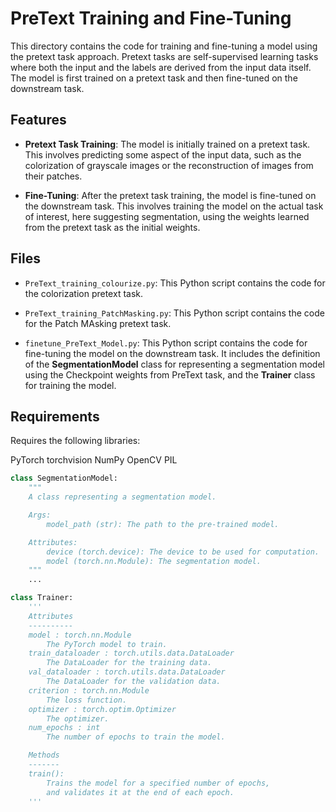 # PreText Training and Fine-Tuning

This directory contains the code for training and fine-tuning a model using the pretext task approach. Pretext tasks are self-supervised learning tasks where both the input and the labels are derived from the input data itself. The model is first trained on a pretext task and then fine-tuned on the downstream task.

## Features

- **Pretext Task Training**: The model is initially trained on a pretext task. This involves predicting some aspect of the input data, such as the colorization of grayscale images or the reconstruction of images from their patches.

- **Fine-Tuning**: After the pretext task training, the model is fine-tuned on the downstream task. This involves training the model on the actual task of interest, here suggesting segmentation, using the weights learned from the pretext task as the initial weights.

## Files

- `PreText_training_colourize.py`: This Python script contains the code for the colorization pretext task.

- `PreText_training_PatchMasking.py`: This Python script contains the code for the Patch MAsking pretext task.

- `finetune_PreText_Model.py`: This Python script contains the code for fine-tuning the model on the downstream task. It includes the definition of the **SegmentationModel** class for representing a segmentation model using the Checkpoint weights from PreText task, and the **Trainer** class for training the model.

## Requirements
Requires the following libraries:

PyTorch
torchvision
NumPy
OpenCV
PIL

```py
class SegmentationModel:
    """
    A class representing a segmentation model.

    Args:
        model_path (str): The path to the pre-trained model.

    Attributes:
        device (torch.device): The device to be used for computation.
        model (torch.nn.Module): The segmentation model.
    """
    ...

class Trainer:
    '''
    Attributes
    ----------
    model : torch.nn.Module
        The PyTorch model to train.
    train_dataloader : torch.utils.data.DataLoader
        The DataLoader for the training data.
    val_dataloader : torch.utils.data.DataLoader
        The DataLoader for the validation data.
    criterion : torch.nn.Module
        The loss function.
    optimizer : torch.optim.Optimizer
        The optimizer.
    num_epochs : int
        The number of epochs to train the model.

    Methods
    -------
    train():
        Trains the model for a specified number of epochs, 
        and validates it at the end of each epoch.
    '''


